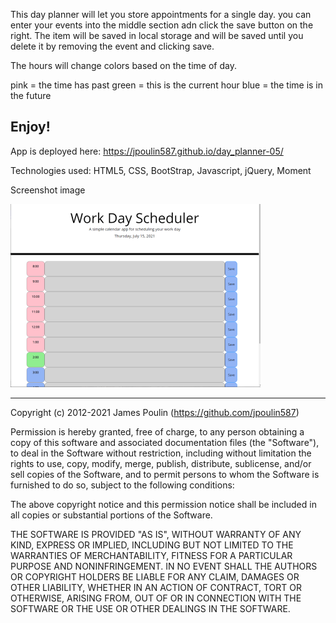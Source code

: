 This day planner will let you store appointments for a single day.  you can enter your events into the middle section adn click the save button on the right.  The item will be saved in local storage and will be saved until you delete it by removing the event and clicking save.  

The hours will change colors based on the time of day.

pink = the time has past
green = this is the current hour
blue = the time is in the future

Enjoy!
------------------------------------------------
App is deployed here: https://jpoulin587.github.io/day_planner-05/

Technologies used: HTML5, CSS, BootStrap, Javascript, jQuery, Moment

Screenshot image

![The Day Planner has a list of HOUR blocks where the used can enter appointment information.](./day-planner-400.png)

-----------------------------------------------
Copyright (c) 2012-2021 James Poulin (https://github.com/jpoulin587)

Permission is hereby granted, free of charge, to any person obtaining
a copy of this software and associated documentation files (the
"Software"), to deal in the Software without restriction, including
without limitation the rights to use, copy, modify, merge, publish,
distribute, sublicense, and/or sell copies of the Software, and to
permit persons to whom the Software is furnished to do so, subject to
the following conditions:

The above copyright notice and this permission notice shall be
included in all copies or substantial portions of the Software.

THE SOFTWARE IS PROVIDED "AS IS", WITHOUT WARRANTY OF ANY KIND,
EXPRESS OR IMPLIED, INCLUDING BUT NOT LIMITED TO THE WARRANTIES OF
MERCHANTABILITY, FITNESS FOR A PARTICULAR PURPOSE AND
NONINFRINGEMENT. IN NO EVENT SHALL THE AUTHORS OR COPYRIGHT HOLDERS BE
LIABLE FOR ANY CLAIM, DAMAGES OR OTHER LIABILITY, WHETHER IN AN ACTION
OF CONTRACT, TORT OR OTHERWISE, ARISING FROM, OUT OF OR IN CONNECTION
WITH THE SOFTWARE OR THE USE OR OTHER DEALINGS IN THE SOFTWARE.